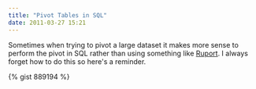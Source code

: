 ```yaml
---
title: "Pivot Tables in SQL"
date: 2011-03-27 15:21
---
```

<p>Sometimes when trying to pivot a large dataset it makes more sense to
perform the pivot in SQL rather than using something like <a
href="https://github.com/ruport/ruport">Ruport</a>. I always forget how to do this
so here's a reminder.</p>
{% gist 889194 %}
